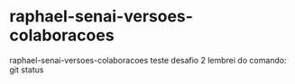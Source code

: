 # raphael-senai-versoes-colaboracoes
raphael-senai-versoes-colaboracoes
teste desafio 2
lembrei do comando: git status
